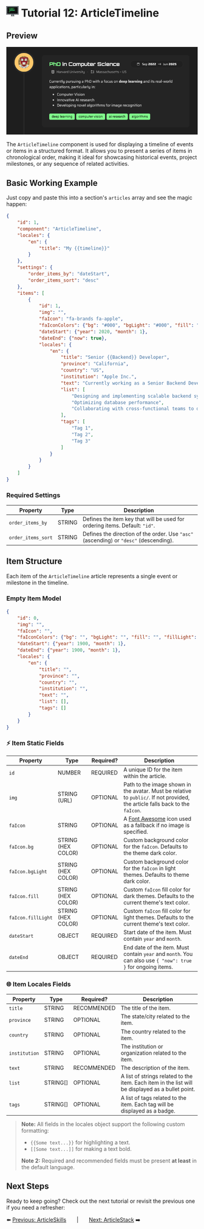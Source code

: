 # <img src="../assets/logo.png"> Tutorial 12: ArticleTimeline

## Preview

![alt preview](../assets/article-timeline-preview.png)

The `ArticleTimeline` component is used for displaying a timeline of events or items in a structured format. It allows you to present a series of items in chronological order, making it ideal for showcasing historical events, project milestones, or any sequence of related activities.

## Basic Working Example

Just copy and paste this into a section's `articles` array and see the magic happen:

```json
{
    "id": 1,
    "component": "ArticleTimeline",
    "locales": {
        "en": {
            "title": "My {{timeline}}"
        }
    },
    "settings": {
        "order_items_by": "dateStart",
        "order_items_sort": "desc"
    },
    "items": [
        {
            "id": 1,
            "img": "",
            "faIcon": "fa-brands fa-apple",
            "faIconColors": {"bg": "#000", "bgLight": "#000", "fill": "#FFF", "fillLight": "#FFF"},
            "dateStart": {"year": 2020, "month": 1},
            "dateEnd": {"now": true},
            "locales": {
                "en": {
                    "title": "Senior {{Backend}} Developer",
                    "province": "California",
                    "country": "US",
                    "institution": "Apple Inc.",
                    "text": "Currently working as a Senior Backend Developer at Apple Inc. I do stuff like:",
                    "list": [
                        "Designing and implementing scalable backend systems",
                        "Optimizing database performance",
                        "Collaborating with cross-functional teams to deliver high-quality software solutions"
                    ],
                    "tags": [
                        "Tag 1",
                        "Tag 2",
                        "Tag 3"
                    ]
                }
            }
        }
    ]
}
```

### Required Settings

| Property                                 | Type    | Description                                                                           |
|------------------------------------------|---------|---------------------------------------------------------------------------------------|
| `order_items_by`                         | STRING  | Defines the item key that will be used for ordering items. Default: `"id"`.           |
| `order_items_sort`                       | STRING  | Defines the direction of the order. Use `"asc"` (ascending) or `"desc"` (descending). |

## Item Structure

Each item of the `ArticleTimeline` article represents a single event or milestone in the timeline.

### Empty Item Model
```json
{
    "id": 0,
    "img": "",
    "faIcon": "",
    "faIconColors": {"bg": "", "bgLight": "", "fill": "", "fillLight": ""},
    "dateStart": {"year": 1900, "month": 1},
    "dateEnd": {"year": 1900, "month": 1},
    "locales": {
        "en": {
            "title": "",
            "province": "",
            "country": "",
            "institution": "",
            "text": "",
            "list": [],
            "tags": []
        }
    }
}
```

### ⚡ Item Static Fields

| Property               | Type               | Required? | Description                                                                                                                    |
|------------------------|--------------------|-----------|--------------------------------------------------------------------------------------------------------------------------------|
| `id`                   | NUMBER             | REQUIRED  | A unique ID for the item within the article.                                                                                   |
| `img`                  | STRING (URL)       | OPTIONAL  | Path to the image shown in the avatar. Must be relative to `public/`. If not provided, the article falls back to the `faIcon`. |
| `faIcon`               | STRING             | OPTIONAL  | A [Font Awesome](https://fontawesome.com/search?ic=free) icon used as a fallback if no image is specified.                     |
| `faIcon.bg`            | STRING (HEX COLOR) | OPTIONAL  | Custom background color for the `faIcon`. Defaults to the theme dark color.                                                    |
| `faIcon.bgLight`       | STRING (HEX COLOR) | OPTIONAL  | Custom background color for the `faIcon` in light themes. Defaults to theme dark color.                                        |
| `faIcon.fill`          | STRING (HEX COLOR) | OPTIONAL  | Custom `faIcon` fill color for dark themes. Defaults to the current theme's text color.                                        |
| `faIcon.fillLight`     | STRING (HEX COLOR) | OPTIONAL  | Custom `faIcon` fill color for light themes. Defaults to the current theme's text color.                                       |
| `dateStart`            | OBJECT             | REQUIRED  | Start date of the item. Must contain `year` and `month`.                                                                       |
| `dateEnd`              | OBJECT             | REQUIRED  | End date of the item. Must contain `year` and `month`. You can also use `{ "now": true }` for ongoing items.                   |

### 🌐 Item Locales Fields

| Property      | Type     | Required?      | Description                                                                                       |
|---------------|----------|----------------|---------------------------------------------------------------------------------------------------|
| `title`       | STRING   | RECOMMENDED    | The title of the item.                                                                            |
| `province`    | STRING   | OPTIONAL       | The state/city related to the item.                                                               |
| `country`     | STRING   | OPTIONAL       | The country related to the item.                                                                  |
| `institution` | STRING   | OPTIONAL       | The institution or organization related to the item.                                              |
| `text`        | STRING   | RECOMMENDED    | The description of the item.                                                                      |
| `list`        | STRING[] | OPTIONAL       | A list of strings related to the item. Each item in the list will be displayed as a bullet point. |        
| `tags`        | STRING[] | OPTIONAL       | A list of tags related to the item. Each tag will be displayed as a badge.                        |

> **Note:** All fields in the locales object support the following custom formatting:
>- `{{Some text...}}` for highlighting a text.
>- `[[Some text...]]` for making a text bold.
>
> **Note 2:** Required and recommended fields must be present **at least** in the default language.

## Next Steps
Ready to keep going? Check out the next tutorial or revisit the previous one if you need a refresher:

⬅️ [Previous: ArticleSkills](./TUTORIAL_11_ARTICLE_SKILLS.md)
&nbsp;&nbsp;&nbsp;&nbsp;&nbsp;&nbsp;|&nbsp;&nbsp;&nbsp;&nbsp;&nbsp;&nbsp;
[Next: ArticleStack](./TUTORIAL_13_ARTICLE_STACK.md) ➡️ 
